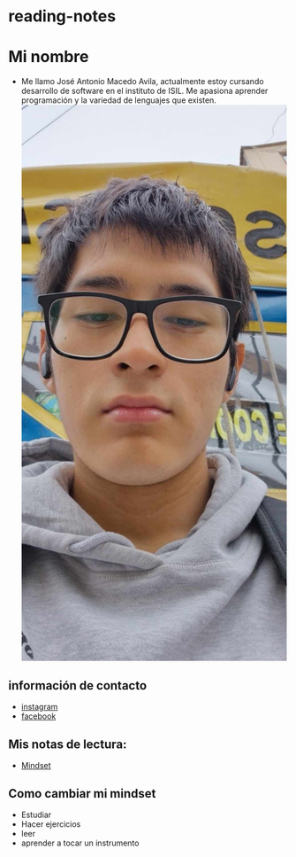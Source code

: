 # reading-notes
# Mi nombre
- Me llamo José Antonio Macedo Avila, actualmente estoy cursando desarrollo de software en el instituto de ISIL.
Me apasiona aprender programación y la variedad de lenguajes que existen.
![Fotodeperfil](https://github.com/gatoenelespacio/reading-notes/blob/main/yo.jpeg)

## información de contacto
- [instagram](https://www.instagram.com/jose_macd0/)
- [facebook](https://www.facebook.com/Fresaturnip10/)
## Mis notas de lectura: 
- [Mindset](./mindset.md)

## Como cambiar mi mindset
- Estudiar
- Hacer ejercicios
- leer
- aprender a tocar un instrumento
